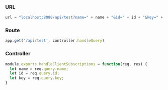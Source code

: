 ### URL
```javascript
url = "localhost:8080/api/test?name=" + name + "&id=" + id + "&key=" + key;
```

### Route
```javascript
app.get('/api/test', controller.handleQuery)
```

### Controller
``` javascript
module.exports.handleClientSubscriptions = function(req, res) {
  let name = req.query.name;
  let id = req.query.id;
  let key = req.query.key;
}
```

